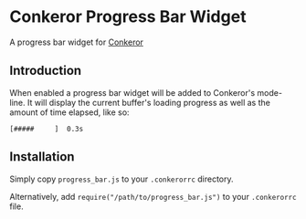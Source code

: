 # Conkeror Progress Bar Widget

A progress bar widget for [Conkeror](http://conkeror.org/)

## Introduction

When enabled a progress bar widget will be added to Conkeror's mode-line.  It
will display the current buffer's loading progress as well as the amount of
time elapsed, like so:

    [#####     ]  0.3s

## Installation

Simply copy `progress_bar.js` to your `.conkerorrc` directory.

Alternatively, add `require("/path/to/progress_bar.js")` to your `.conkerorrc` file.
